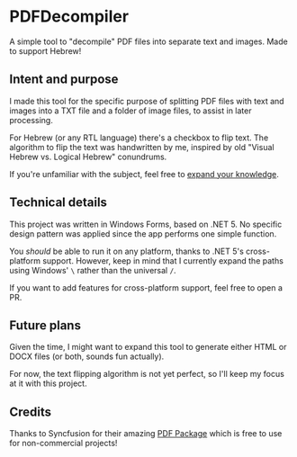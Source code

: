 # PDFDecompiler

A simple tool to "decompile" PDF files into separate text and images. Made to support Hebrew! 

## Intent and purpose

I made this tool for the specific purpose of splitting PDF files with text and images into a TXT file and a folder of image files, to assist in later processing.

For Hebrew (or any RTL language) there's a checkbox to flip text. The algorithm to flip the text was handwritten by me, inspired by old "Visual Hebrew vs. Logical Hebrew" conundrums. 

If you're unfamiliar with the subject, feel free to [expand your knowledge](https://www.w3.org/International/questions/qa-visual-vs-logical).

## Technical details

This project was written in Windows Forms, based on .NET 5. No specific design pattern was applied since the app performs one simple function.

You <i>should</i> be able to run it on any platform, thanks to .NET 5's cross-platform support. However, keep in mind that I currently expand the paths using Windows' `\` rather than the universal `/`.

If you want to add features for cross-platform support, feel free to open a PR.

## Future plans

Given the time, I might want to expand this tool to generate either HTML or DOCX files (or both, sounds fun actually). 

For now, the text flipping algorithm is not yet perfect, so I'll keep my focus at it with this project.

## Credits

Thanks to Syncfusion for their amazing [PDF Package](https://help.syncfusion.com/file-formats/pdf/overview) which is free to use for non-commercial projects!
